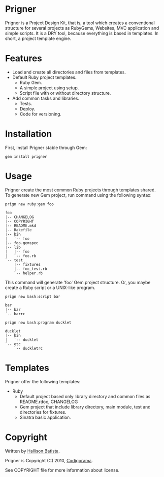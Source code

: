 Prigner
=======

Prigner is a Project Design Kit, that is, a tool which creates a conventional
structure for several projects as RubyGems, Websites, MVC application and
simple scripts. It is a DRY tool, because everything is based in templates. In
short, a project template engine.

Features
========

* Load and create all directories and files from templates.
* Default Ruby project templates.
  * Ruby Gem.
  * A simple project using setup.
  * Script file with or without directory structure.
* Add common tasks and libraries.
  * Tests.
  * Deploy.
  * Code for versioning.

Installation
============

First, install Prigner stable through Gem:

    gem install prigner

Usage
=====

Prigner create the most common Ruby projects through templates shared. To
generate new Gem project, run command using the following syntax:

    prign new ruby:gem foo

    foo
    |-- CHANGELOG
    |-- COPYRIGHT
    |-- README.mkd
    |-- Rakefile
    |-- bin
    |   `-- foo
    |-- foo.gemspec
    |-- lib
    |   |-- foo
    |   `-- foo.rb
    `-- test
        |-- fixtures
        |-- foo_test.rb
        `-- helper.rb

This command will generate 'foo' Gem project structure. Or, you maybe create a
Ruby script or a UNIX-like program.

    prign new bash:script bar

    bar
    |-- bar
    `-- barrc

    prign new bash:program ducklet

    ducklet
    |-- bin
    |   `-- ducklet
    `-- etc
        `-- duckletrc

Templates
=========

Prigner offer the following templates:

* Ruby
  * Default project based only library directory and common files as
    README.rdoc, CHANGELOG
  * Gem project that include library directory, main module, test and
    directories for fixtures.
  * Sinatra basic application.

Copyright
=========

Written by [Hallison Batista](http://hallisonbatista.com/whoiam).

Prigner is Copyright (C) 2010, [Codigorama](http://codigorama.com/products).

See COPYRIGHT file for more information about license.

